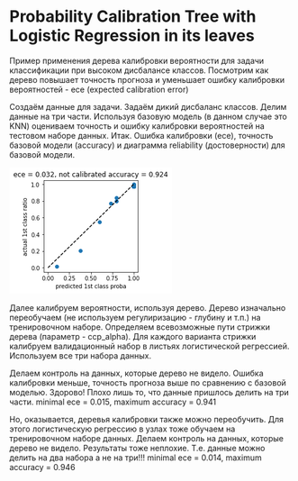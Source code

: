 # Probability Calibration Tree with Logistic Regression in its leaves

Пример применения дерева калибровки вероятности для задачи классификации при высоком дисбалансе классов.
Посмотрим как дерево повышает точность прогноза и уменьшает ошибку калибровки вероятностей - ece (expected calibration error)

Создаём данные для задачи. Задаём дикий дисбаланс классов.
Делим данные на три части. Используя базовую модель (в данном случае это KNN) оцениваем точность и ошибку калибровки вероятностей на тестовом наборе данных.
Итак. Ошибка калибровки (ece), точность базовой модели (accuracy) и диаграмма reliability (достоверности) для базовой модели.


![all models](reliability.png)

Далее калибруем вероятности, используя дерево. Дерево изначально переобучаем (не используем регулиризацию - глубину и т.п.) на тренировочном наборе. Определяем всевозможные пути стрижки дерева (параметр - ccp_alpha). Для каждого варианта стрижки калибруем валидационный набор в листьях логистической регрессией.
Используем все три набора данных.

Делаем контроль на данных, которые дерево не видело.
Ошибка калибровки меньше, точность прогноза выше по сравнению с базовой моделью. Здорово! Плохо лишь то, что данные пришлось делить на три части.
minimal ece = 0.015, maximum accuracy = 0.941

Но, оказывается, деревья калибровки также можно переобучить. Для этого логистическую регрессию в узлах тоже обучаем на тренировочном наборе данных.
Делаем контроль на данных, которые дерево не видело.
Результаты тоже неплохие. Т.е. данные можно делить на два набора а не на три!!!
minimal ece = 0.014, maximum accuracy = 0.946